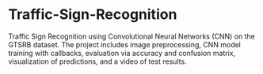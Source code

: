 # Traffic-Sign-Recognition
Traffic Sign Recognition using Convolutional Neural Networks (CNN) on the GTSRB dataset. The project includes image preprocessing, CNN model training with callbacks, evaluation via accuracy and confusion matrix, visualization of predictions, and a video of test results.
